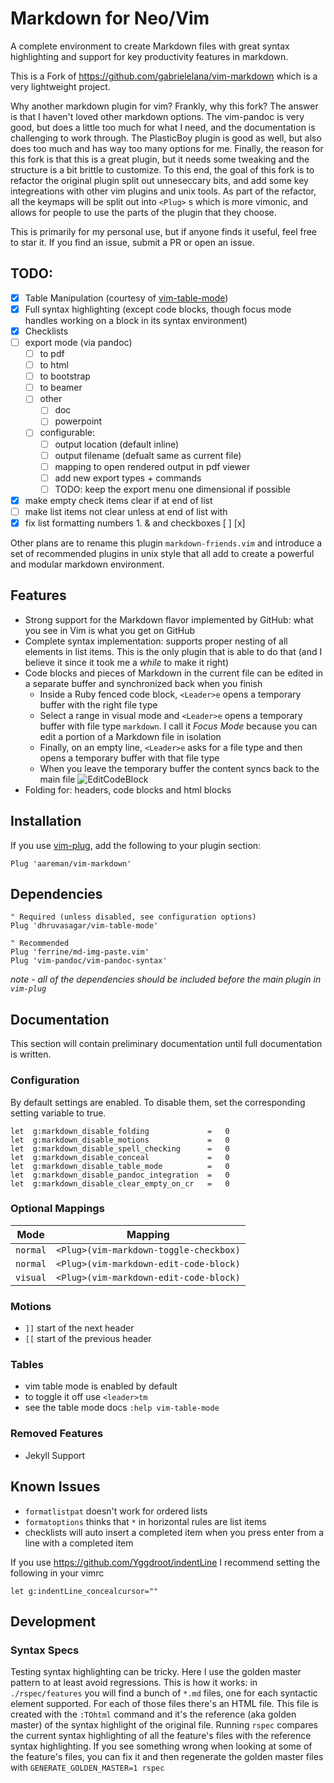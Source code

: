 # Markdown for Neo/Vim

A complete environment to create Markdown files with great syntax highlighting and support for key 
productivity features in markdown.

This is a Fork of https://github.com/gabrielelana/vim-markdown which is a very lightweight project. 

Why another markdown plugin for vim? Frankly, why this fork? The answer is that I haven't loved other markdown 
options. The vim-pandoc is very good, but does a little too much for what I need, and the documentation is
challenging to work through. The PlasticBoy plugin is good as well, but also does too much and has way too 
many options for me. Finally, the reason for this fork is that this is a great plugin, but it needs some tweaking
and the structure is a bit brittle to customize. To this end, the goal of this fork is to refactor the original
plugin split out unneseccary bits, and add some key integreations with other vim plugins and unix tools. As part
of the refactor, all the keymaps will be split out into `<Plug>` s which is more vimonic, and allows for people
to use the parts of the plugin that they choose.

This is primarily for my personal use, but if anyone finds it useful, feel free to star it. If you find an 
issue, submit a PR or open an issue.

## TODO:

- [x] Table Manipulation (courtesy of [vim-table-mode](https://github.com/dhruvasagar/vim-table-mode))
- [x] Full syntax highlighting (except code blocks, though focus mode handles working on a block in its syntax environment)
- [x] Checklists
- [ ] export mode (via pandoc)
    - [ ] to pdf
    - [ ] to html
    - [ ] to bootstrap
    - [ ] to beamer
    - [ ] other
        - [ ] doc
        - [ ] powerpoint
    - [ ] configurable:
        - [ ] output location (default inline)
        - [ ] output filename (defualt same as current file)
        - [ ] mapping to open rendered output in pdf viewer
        - [ ] add new export types + commands
        - [ ] TODO: keep the export menu one dimensional if possible
- [x] make empty check items clear if at end of list
- [ ] make list items not clear unless at end of list with <cr>
- [x] fix list formatting numbers 1. & and checkboxes [ ] [x] 

Other plans are to rename this plugin `markdown-friends.vim` and introduce a set of recommended plugins in unix style that all add to create a powerful and modular markdown environment.

## Features

- Strong support for the Markdown flavor implemented by GitHub: what you see in Vim is what you get on GitHub
- Complete syntax implementation: supports proper nesting of all elements in list items. This is the only plugin that is able to do that (and I believe it since it took me a *while* to make it right)
- Code blocks and pieces of Markdown in the current file can be edited in a separate buffer and synchronized back when you finish
    - Inside a Ruby fenced code block, `<Leader>e` opens a temporary buffer with the right file type
    - Select a range in visual mode and `<Leader>e` opens a temporary buffer with file type `markdown`. I call it *Focus Mode* because you can edit a portion of a Markdown file in isolation
    - Finally, on an empty line, `<Leader>e` asks for a file type and then opens a temporary buffer with that file type
    - When you leave the temporary buffer the content syncs back to the main file
    ![EditCodeBlock](https://github.com/gabrielelana/vim-markdown/raw/master/images/vim_markdown_edit_code_block.gif)
- Folding for: headers, code blocks and html blocks

## Installation

If you use [vim-plug](https://github.com/junegunn/vim-plug), add the following to your plugin section:

```vim
Plug 'aareman/vim-markdown'
```

## Dependencies

```vim
" Required (unless disabled, see configuration options)
Plug 'dhruvasagar/vim-table-mode'

" Recommended
Plug 'ferrine/md-img-paste.vim'
Plug 'vim-pandoc/vim-pandoc-syntax'
```

*note - all of the dependencies should be included before the main plugin in `vim-plug`*


## Documentation

This section will contain preliminary documentation until full documentation is written.

### Configuration

By default settings are enabled. To disable them, set the corresponding setting variable to true.

```vim
let  g:markdown_disable_folding             =   0
let  g:markdown_disable_motions             =   0
let  g:markdown_disable_spell_checking      =   0
let  g:markdown_disable_conceal             =   0
let  g:markdown_disable_table_mode          =   0
let  g:markdown_disable_pandoc_integration  =   0
let  g:markdown_disable_clear_empty_on_cr   =   0
```

### Optional Mappings

| Mode     | Mapping                                |
|----------|----------------------------------------|
| `normal` | `<Plug>(vim-markdown-toggle-checkbox)` |
| `normal` | `<Plug>(vim-markdown-edit-code-block)` |
| `visual` | `<Plug>(vim-markdown-edit-code-block)` |

### Motions

- `]]` start of the next header
- `[[` start of the previous header

### Tables

- vim table mode is enabled by default
- to toggle it off use `<leader>tm`
- see the table mode docs `:help vim-table-mode`

### Removed Features

- Jekyll Support

## Known Issues

- `formatlistpat` doesn't work for ordered lists
- `formatoptions` thinks that `*` in horizontal rules are list items
- checklists will auto insert a completed item when you press enter from a line with a completed item

If you use https://github.com/Yggdroot/indentLine I recommend setting the following in your vimrc

```vim
let g:indentLine_concealcursor=""
```

## Development

### Syntax Specs

Testing syntax highlighting can be tricky. Here I use the golden master pattern to at least avoid regressions. This is how it works: in `./rspec/features` you will find a bunch of `*.md` files, one for each syntactic element supported. For each of those files there's an HTML file. This file is created with the `:TOhtml` command and it's the reference (aka golden master) of the syntax highlight of the original file. Running `rspec` compares the current syntax highlighting of all the feature's files with the reference syntax highlighting. If you see something wrong when looking at some of the feature's files, you can fix it and then regenerate the golden master files with `GENERATE_GOLDEN_MASTER=1 rspec`

